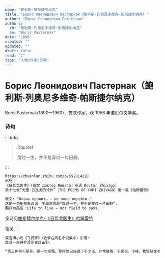 ```yaml
---
name: "鲍利斯·帕斯捷尔纳克"
title: "Борис Леонидович Пастернак（鲍利斯·列奥尼多维奇·帕斯捷尔纳克）"
author: "Борис Леонидович Пастернак"
authors:
  zh: "鲍利斯·列奥尼多维奇·帕斯捷尔纳克"
  en: "Boris Pasternak"
date: "1890"
created: ""
updated: ""
draft: false
read: "1"
tags: "人物/作家/苏联"
---
```


# Борис Леонидович Пастернак（鲍利斯·列奥尼多维奇·帕斯捷尔纳克）

Boris Pasternak(1890—1960)，苏联作家，获 1958 年诺贝尔文学奖。

### 诗句

::: info

> [!quote]
>
> 度过一生，并不是穿过一片田野。

:::

```markdown
https://zhuanlan.zhihu.com/p/592014228
出处：
《日瓦戈医生》(俄文 Доктор Живаго；英语 Doctor Zhivago)
第十七章“尤里·日瓦戈的诗作”（THE POEMS OF YURI ZHIVAGO）第一篇《哈姆雷特》

俄文: "Жизнь прожить — не поле перейти."
这是一句斯拉夫谚语，字面意思是“度过一生，并不是穿过一片田野”，
翻译为英语：Life to live — not field to pass.
```

全诗见[帕斯捷尔纳克-《日瓦戈医生》哈姆雷特](../post/pasternak-1957.md)

相关：

```markdown
双雪涛小说《飞行家》（收录在同名小说集中）引用:
度过一生并非漫步穿过田野。

“第三件事不是事，是一句感慨，那时他已经说了不少话，非常疲倦，于是说，小峰，我曾经在书上看过一句话，今天才深有体会。我说，爸，什么话？他说，度过一生并非漫步穿过田野，忘了这话是谁说的，现在突然想起，觉得很有道理，很想念躺在房檐上看书的时候，有机会你也可以试试。说完就闭上眼睛睡着了，再没清醒过来”
```
